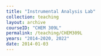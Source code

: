 ```yaml
---
title: "Instrumental Analysis Lab"
collection: teaching
layout: archive
courseID: "CHEM 309L"
permalink: /teaching/CHEM309L
years: "2014–2020, 2022"
date: 2014-01-03
---
```

